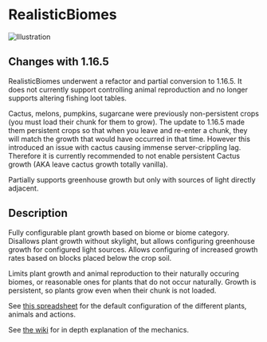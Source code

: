 RealisticBiomes
===============

![Illustration](http://i.imgur.com/sInZHEN.jpg)

## Changes with 1.16.5
RealisticBiomes underwent a refactor and partial conversion to 1.16.5. It does not currently support controlling animal reproduction and no longer supports altering fishing loot tables. 

Cactus, melons, pumpkins, sugarcane were previously non-persistent crops (you must load their chunk for them to grow). The update to 1.16.5 made them persistent crops so that when you leave and re-enter a chunk, they will match the growth that would have occurred in that time. However this introduced an issue with cactus causing immense server-crippling lag. Therefore it is currently recommended to not enable persistent Cactus growth (AKA leave cactus growth totally vanilla). 

Partially supports greenhouse growth but only with sources of light directly adjacent. 

## Description

Fully configurable plant growth based on biome or biome category. Disallows plant growth without skylight, but allows configuring greenhouse growth for configured light sources. Allows configuring of increased growth rates based on blocks placed below the crop soil. 

Limits plant growth and animal reproduction to their naturally occuring biomes, or reasonable ones for plants that do not occur naturally. Growth is persistent, so plants grow even when their chunk is not loaded. 

See [this spreadsheet](https://devotedmc.github.io/RealisticBiomes/spreadsheet/) for the default configuration of the different plants, animals and actions. 

See [the wiki](https://github.com/DevotedMC/RealisticBiomes/wiki) for in depth explanation of the mechanics.
